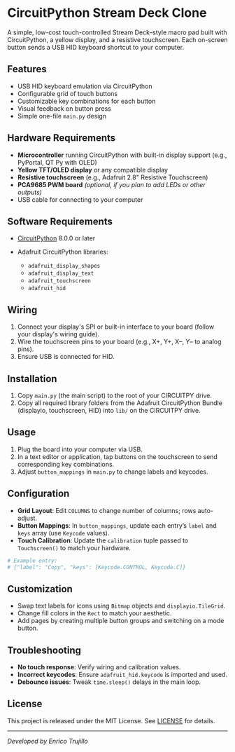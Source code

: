 # CircuitPython Stream Deck Clone

A simple, low-cost touch-controlled Stream Deck–style macro pad built with CircuitPython, a yellow display, and a resistive touchscreen. Each on-screen button sends a USB HID keyboard shortcut to your computer.

## Features

* USB HID keyboard emulation via CircuitPython
* Configurable grid of touch buttons
* Customizable key combinations for each button
* Visual feedback on button press
* Simple one-file `main.py` design

## Hardware Requirements

* **Microcontroller** running CircuitPython with built-in display support (e.g., PyPortal, QT Py with OLED)
* **Yellow TFT/OLED display** or any compatible display
* **Resistive touchscreen** (e.g., Adafruit 2.8" Resistive Touchscreen)
* **PCA9685 PWM board** *(optional, if you plan to add LEDs or other outputs)*
* USB cable for connecting to your computer

## Software Requirements

* [CircuitPython](https://circuitpython.org/) 8.0.0 or later
* Adafruit CircuitPython libraries:

  * `adafruit_display_shapes`
  * `adafruit_display_text`
  * `adafruit_touchscreen`
  * `adafruit_hid`

## Wiring

1. Connect your display's SPI or built-in interface to your board (follow your display's wiring guide).
2. Wire the touchscreen pins to your board (e.g., X+, Y+, X–, Y– to analog pins).
3. Ensure USB is connected for HID.

## Installation

1. Copy `main.py` (the main script) to the root of your CIRCUITPY drive.
2. Copy all required library folders from the Adafruit CircuitPython Bundle (displayio, touchscreen, HID) into `lib/` on the CIRCUITPY drive.

## Usage

1. Plug the board into your computer via USB.
2. In a text editor or application, tap buttons on the touchscreen to send corresponding key combinations.
3. Adjust `button_mappings` in `main.py` to change labels and keycodes.

## Configuration

* **Grid Layout**: Edit `COLUMNS` to change number of columns; rows auto-adjust.
* **Button Mappings**: In `button_mappings`, update each entry’s `label` and `keys` array (use `Keycode` values).
* **Touch Calibration**: Update the `calibration` tuple passed to `Touchscreen()` to match your hardware.

```python
# Example entry:
# {"label": "Copy", "keys": [Keycode.CONTROL, Keycode.C]}
```

## Customization

* Swap text labels for icons using `Bitmap` objects and `displayio.TileGrid`.
* Change fill colors in the `Rect` to match your aesthetic.
* Add pages by creating multiple button groups and switching on a mode button.

## Troubleshooting

* **No touch response**: Verify wiring and calibration values.
* **Incorrect keycodes**: Ensure `adafruit_hid.keycode` is imported and used.
* **Debounce issues**: Tweak `time.sleep()` delays in the main loop.

## License

This project is released under the MIT License. See [LICENSE](LICENSE) for details.

---

*Developed by Enrico Trujillo*
